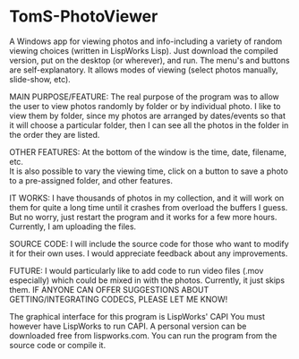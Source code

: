 # TomS-PhotoViewer
A Windows app for viewing photos and info-including a variety of random viewing choices (written in LispWorks Lisp).
Just download the compiled version, put on the desktop (or wherever), and run.  The menu's and buttons are self-explanatory. It allows modes of viewing (select photos manually, slide-show, etc). 

MAIN PURPOSE/FEATURE: The real purpose of the program was to allow the user to view photos randomly by folder or by individual photo.  I like to view them by folder, since my photos are arranged by dates/events so that it will choose a particular folder, then I can see all the photos in the folder in the order they are listed. 

OTHER FEATURES: At the bottom of the window is the time, date, filename, etc.  
It is also possible to vary the viewing time, click on a button to save a photo to a pre-assigned folder, and other features. 

IT WORKS: I have thousands of photos in my collection, and it will work on them for quite a long time until it crashes from overload the buffers I guess.  But no worry, just restart the program and it works for a few more hours. Currently, I am uploading the files.

SOURCE CODE: I will include the source code for those who want to modify it for their own uses.  I would appreciate feedback about any improvements.  

FUTURE: I would particularly like to add code to run video files (.mov especially) which could be mixed in with the photos.  Currently, it just skips them. IF ANYONE CAN OFFER SUGGESTIONS ABOUT GETTING/INTEGRATING CODECS, PLEASE LET ME KNOW!

The graphical interface for this program is LispWorks' CAPI You must however have LispWorks to run CAPI.  A personal version can be downloaded free from lispworks.com. You can run the program from the source code or compile it.
